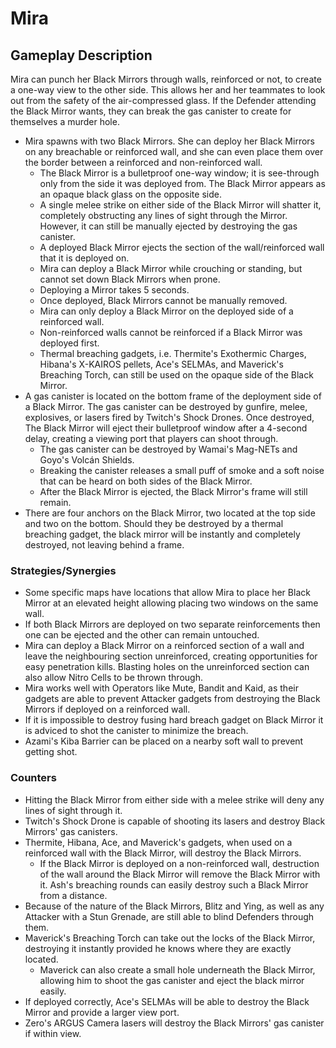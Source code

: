 # Mira

## Gameplay Description

Mira can punch her Black Mirrors through walls, reinforced or not, to create a one-way view to the other side. This allows her and her teammates to look out from the safety of the air-compressed glass. If the Defender attending the Black Mirror wants, they can break the gas canister to create for themselves a murder hole.

- Mira spawns with two Black Mirrors. She can deploy her Black Mirrors on any breachable or reinforced wall, and she can even place them over the border between a reinforced and non-reinforced wall.
  - The Black Mirror is a bulletproof one-way window; it is see-through only from the side it was deployed from. The Black Mirror appears as an opaque black glass on the opposite side.
  - A single melee strike on either side of the Black Mirror will shatter it, completely obstructing any lines of sight through the Mirror. However, it can still be manually ejected by destroying the gas canister.
  - A deployed Black Mirror ejects the section of the wall/reinforced wall that it is deployed on.
  - Mira can deploy a Black Mirror while crouching or standing, but cannot set down Black Mirrors when prone.
  - Deploying a Mirror takes 5 seconds.
  - Once deployed, Black Mirrors cannot be manually removed.
  - Mira can only deploy a Black Mirror on the deployed side of a reinforced wall.
  - Non-reinforced walls cannot be reinforced if a Black Mirror was deployed first.
  - Thermal breaching gadgets, i.e. Thermite's Exothermic Charges, Hibana's X-KAIROS pellets, Ace's SELMAs, and Maverick's Breaching Torch, can still be used on the opaque side of the Black Mirror.
- A gas canister is located on the bottom frame of the deployment side of a Black Mirror. The gas canister can be destroyed by gunfire, melee, explosives, or lasers fired by Twitch's Shock Drones. Once destroyed, The Black Mirror will eject their bulletproof window after a 4-second delay, creating a viewing port that players can shoot through.
  - The gas canister can be destroyed by Wamai's Mag-NETs and Goyo's Volcán Shields.
  - Breaking the canister releases a small puff of smoke and a soft noise that can be heard on both sides of the Black Mirror.
  - After the Black Mirror is ejected, the Black Mirror's frame will still remain.
- There are four anchors on the Black Mirror, two located at the top side and two on the bottom. Should they be destroyed by a thermal breaching gadget, the black mirror will be instantly and completely destroyed, not leaving behind a frame.

### Strategies/Synergies

- Some specific maps have locations that allow Mira to place her Black Mirror at an elevated height allowing placing two windows on the same wall.
- If both Black Mirrors are deployed on two separate reinforcements then one can be ejected and the other can remain untouched.
- Mira can deploy a Black Mirror on a reinforced section of a wall and leave the neighbouring section unreinforced, creating opportunities for easy penetration kills. Blasting holes on the unreinforced section can also allow Nitro Cells to be thrown through.
- Mira works well with Operators like Mute, Bandit and Kaid, as their gadgets are able to prevent Attacker gadgets from destroying the Black Mirrors if deployed on a reinforced wall.
- If it is impossible to destroy fusing hard breach gadget on Black Mirror it is adviced to shot the canister to minimize the breach.
- Azami's Kiba Barrier can be placed on a nearby soft wall to prevent getting shot.

### Counters

- Hitting the Black Mirror from either side with a melee strike will deny any lines of sight through it.
- Twitch's Shock Drone is capable of shooting its lasers and destroy Black Mirrors' gas canisters.
- Thermite, Hibana, Ace, and Maverick's gadgets, when used on a reinforced wall with the Black Mirror, will destroy the Black Mirrors.
  - If the Black Mirror is deployed on a non-reinforced wall, destruction of the wall around the Black Mirror will remove the Black Mirror with it. Ash's breaching rounds can easily destroy such a Black Mirror from a distance.
- Because of the nature of the Black Mirrors, Blitz and Ying, as well as any Attacker with a Stun Grenade, are still able to blind Defenders through them.
- Maverick's Breaching Torch can take out the locks of the Black Mirror, destroying it instantly provided he knows where they are exactly located.
  - Maverick can also create a small hole underneath the Black Mirror, allowing him to shoot the gas canister and eject the black mirror easily.
- If deployed correctly, Ace's SELMAs will be able to destroy the Black Mirror and provide a larger view port.
- Zero's ARGUS Camera lasers will destroy the Black Mirrors' gas canister if within view.
